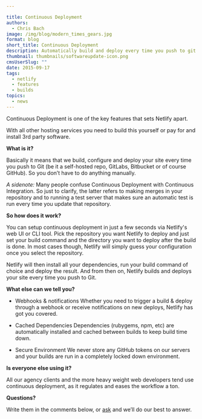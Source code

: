 ```yaml
---

title: Continuous Deployment
authors:
  - Chris Bach
image: /img/blog/modern_times_gears.jpg
format: blog
short_title: Continuous Deployment
description: Automatically build and deploy every time you push to git. All part of Netlify.
thumbnail: thumbnails/softwareupdate-icon.png
cmsUserSlug: ""
date: 2015-09-17
tags:
  - netlify
  - features
  - builds
topics:
  - news
---
```


Continuous Deployment is one of the key features that sets Netlify apart.

With all other hosting services you need to build this yourself or pay for and install 3rd party software.

**What is it?**

Basically it means that we build, configure and deploy your site every time you push to Git (be it a self-hosted repo, GitLabs, Bitbucket or of course GitHub). So you don’t have to do anything manually.

 _A sidenote:_
Many people confuse Continuous Deployment with Continuous Integration. So just to clarify, the latter refers to making merges in your repository and to running a test server that makes sure an automatic test is run every time you update that repository.

<!-- excerpt -->

**So how does it work?**

You can setup continuous deployment in just a few seconds via Netlify's web UI or CLI tool. Pick the repository you want Netlify to deploy and just set your build command and the directory you want to deploy after the build is done. In most cases though, Netlify will simply guess your configuration once you select the repository.

 Netlify will then install all your dependencies, run your build command of choice and deploy the result. And from then on, Netlify builds and deploys your site every time you push to Git.

**What else can we tell you?**

* Webhooks &amp; notifications
Whether you need to trigger a build &amp; deploy through a webhook or receive notifications on new deploys, Netlify has got you covered.

* Cached Dependencies
  Dependencies (rubygems, npm, etc) are automatically installed and cached between builds to keep build time down.

* Secure Environment
   We never store any GitHub tokens on our servers and your builds are run in a completely locked down environment.


**Is everyone else using it?**

All our agency clients and the more heavy weight web developers tend use continuous deployment, as it regulates and eases the workflow a ton.

**Questions?**

Write them in the comments below, or [ask](https://www.netlify.com/support) and we’ll do our best to answer.
